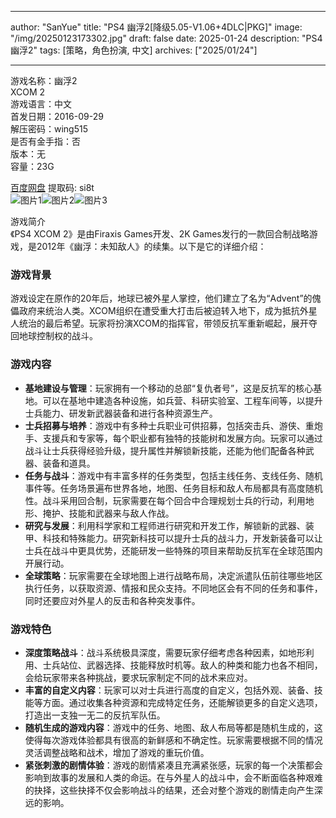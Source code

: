 
---
author: "SanYue"
title: "PS4 幽浮2[降级5.05-V1.06+4DLC|PKG]"
image: "/img/20250123173302.jpg"
draft: false
date: 2025-01-24
description: "PS4 幽浮2"
tags: [策略，角色扮演, 中文]
archives: ["2025/01/24"]

---

游戏名称：幽浮2   
XCOM 2    
游戏语言：中文  
首发日期：2016-09-29  
解压密码：wing515  
是否有金手指：否  
版本：无   
容量：23G

[百度网盘](https://pan.baidu.com/s/1FWNt7o-oT_2G_P6YRJ-5Qg) 提取码: si8t  
![图片1](/img/607d8b.jpg)![图片2](/img/408acb.jpg)![图片3](/img/936f79.jpg)  

游戏简介  
《PS4 XCOM 2》是由Firaxis Games开发、2K Games发行的一款回合制战略游戏，是2012年《幽浮：未知敌人》的续集。以下是它的详细介绍：

### 游戏背景
游戏设定在原作的20年后，地球已被外星人掌控，他们建立了名为“Advent”的傀儡政府来统治人类。XCOM组织在遭受重大打击后被迫转入地下，成为抵抗外星人统治的最后希望。玩家将扮演XCOM的指挥官，带领反抗军重新崛起，展开夺回地球控制权的战斗。

### 游戏内容
- **基地建设与管理**：玩家拥有一个移动的总部“复仇者号”，这是反抗军的核心基地。可以在基地中建造各种设施，如兵营、科研实验室、工程车间等，以提升士兵能力、研发新武器装备和进行各种资源生产。
- **士兵招募与培养**：游戏中有多种士兵职业可供招募，包括突击兵、游侠、重炮手、支援兵和专家等，每个职业都有独特的技能树和发展方向。玩家可以通过战斗让士兵获得经验升级，提升属性并解锁新技能，还能为他们配备各种武器、装备和道具。
- **任务与战斗**：游戏中有丰富多样的任务类型，包括主线任务、支线任务、随机事件等。任务场景遍布世界各地，地图、任务目标和敌人布局都具有高度随机性。战斗采用回合制，玩家需要在每个回合中合理规划士兵的行动，利用地形、掩护、技能和武器来与敌人作战。
- **研究与发展**：利用科学家和工程师进行研究和开发工作，解锁新的武器、装甲、科技和特殊能力。研究新科技可以提升士兵的战斗力，开发新装备可以让士兵在战斗中更具优势，还能研发一些特殊的项目来帮助反抗军在全球范围内开展行动。
- **全球策略**：玩家需要在全球地图上进行战略布局，决定派遣队伍前往哪些地区执行任务，以获取资源、情报和民众支持。不同地区会有不同的任务和事件，同时还要应对外星人的反击和各种突发事件。

### 游戏特色
- **深度策略战斗**：战斗系统极具深度，需要玩家仔细考虑各种因素，如地形利用、士兵站位、武器选择、技能释放时机等。敌人的种类和能力也各不相同，会给玩家带来各种挑战，要求玩家制定不同的战术来应对。
- **丰富的自定义内容**：玩家可以对士兵进行高度的自定义，包括外观、装备、技能等方面。通过收集各种资源和完成特定任务，还能解锁更多的自定义选项，打造出一支独一无二的反抗军队伍。
- **随机生成的游戏内容**：游戏中的任务、地图、敌人布局等都是随机生成的，这使得每次游戏体验都具有很高的新鲜感和不确定性。玩家需要根据不同的情况灵活调整战略和战术，增加了游戏的重玩价值。
- **紧张刺激的剧情体验**：游戏的剧情紧凑且充满紧张感，玩家的每一个决策都会影响到故事的发展和人类的命运。在与外星人的战斗中，会不断面临各种艰难的抉择，这些抉择不仅会影响战斗的结果，还会对整个游戏的剧情走向产生深远的影响。
